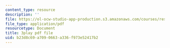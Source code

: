 ```yaml
---
content_type: resource
description: ''
file: https://ol-ocw-studio-app-production.s3.amazonaws.com/courses/res-21g-506-kanji-learning-any-time-any-place-for-japanese-vi-spring-2021/b23d8c69a7090663a336f973e52417b2_RrPfRygcwFA.pdf
file_type: application/pdf
resourcetype: Document
title: 3play pdf file
uid: b23d8c69-a709-0663-a336-f973e52417b2
---
```

